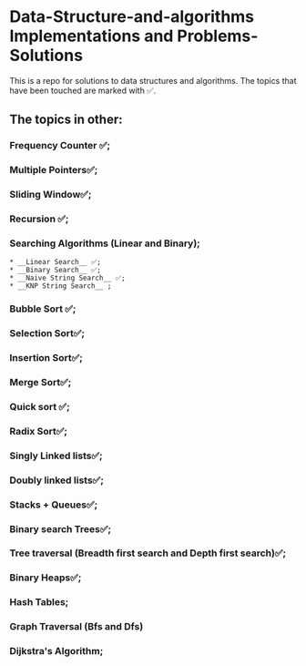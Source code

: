 # Data-Structure-and-algorithms Implementations and Problems-Solutions 
This is a repo for solutions to data structures and algorithms.
The topics that have been touched are marked with ✅.

## The topics in other:
### Frequency Counter ✅;
### Multiple Pointers✅;
### Sliding Window✅;
### Recursion ✅;
### Searching Algorithms (Linear and Binary);
    * __Linear Search__ ✅;
    * __Binary Search__ ✅;
    * __Naive String Search__ ✅;
    * __KNP String Search__ ;
### Bubble Sort ✅;
### Selection Sort✅;
### Insertion Sort✅;
### Merge Sort✅;
### Quick sort ✅;
### Radix Sort✅;
### Singly Linked lists✅;
### Doubly linked lists✅;
### Stacks + Queues✅;
### Binary search Trees✅;
### Tree traversal (Breadth first search and Depth first search)✅;
### Binary Heaps✅;
### Hash Tables;
### Graph Traversal (Bfs and Dfs)
### Dijkstra's Algorithm;
